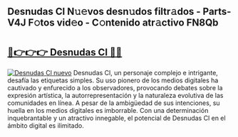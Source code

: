 ## Desnudas Cl N𝚞𝚎vos desn𝚞dos filtr𝚊dos - Parts-V4J F𝚘tos vid𝚎o - C𝚘ntenido atr𝚊ctivo FN8Qb

# <h2><a href="http://mb5nfsf.tromn.icu/?c=Desnudas+Cl">🔗👉👉👉 Desnudas Cl 🔗🔗</a></h2>

[![Desnudas Cl nuevo](https://i.imgur.com/pEAQMta.gif)](http://mb5nfsf.tromn.icu/?c=Desnudas+Cl)
Desnudas Cl, un personaje complejo e intrigante, desafía las etiquetas simples. Su uso pionero de los medios digitales ha cautivado y enfurecido a los observadores, provocando debates sobre la expresión artística, la autorrepresentación y la naturaleza evolutiva de las comunidades en línea. A pesar de la ambigüedad de sus intenciones, su huella en los medios digitales es imborrable. Con una determinación inquebrantable y un atractivo innegable, el potencial de Desnudas Cl en el ámbito digital es ilimitado.
